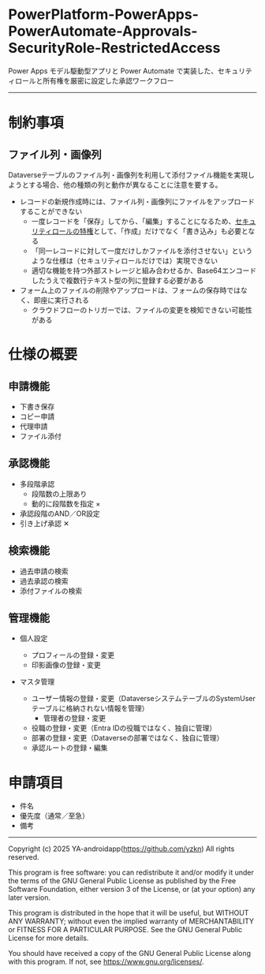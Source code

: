 # PowerPlatform-PowerApps-PowerAutomate-Approvals-SecurityRole-RestrictedAccess

Power Apps モデル駆動型アプリと Power Automate で実装した、セキュリティロールと所有権を厳密に設定した承認ワークフロー

---

# 制約事項

## ファイル列・画像列

Dataverseテーブルのファイル列・画像列を利用して添付ファイル機能を実現しようとする場合、他の種類の列と動作が異なることに注意を要する。

- レコードの新規作成時には、ファイル列・画像列にファイルをアップロードすることができない
  - 一度レコードを「保存」してから、「編集」することになるため、[セキュリティロールの特権](https://learn.microsoft.com/ja-jp/power-platform/admin/security-roles-privileges?tabs=new#table-privileges)として、「作成」だけでなく「書き込み」も必要となる
  - 「同一レコードに対して一度だけしかファイルを添付させない」というような仕様は（セキュリティロールだけでは）実現できない
  - 適切な機能を持つ外部ストレージと組み合わせるか、Base64エンコードしたうえで複数行テキスト型の列に登録する必要がある
- フォーム上のファイルの削除やアップロードは、フォームの保存時ではなく、即座に実行される
  - クラウドフローのトリガーでは、ファイルの変更を検知できない可能性がある

# 仕様の概要

## 申請機能

- 下書き保存
- コピー申請
- 代理申請
- ファイル添付

## 承認機能

- 多段階承認
  - 段階数の上限あり
  - 動的に段階数を指定 ×
- 承認段階のAND／OR設定
- 引き上げ承認 ✕

## 検索機能

- 過去申請の検索
- 過去承認の検索
- 添付ファイルの検索

## 管理機能

- 個人設定
  - プロフィールの登録・変更
  - 印影画像の登録・変更

- マスタ管理
  - ユーザー情報の登録・変更（DataverseシステムテーブルのSystemUserテーブルに格納されない情報を管理）
    - 管理者の登録・変更
  - 役職の登録・変更（Entra IDの役職ではなく、独自に管理）
  - 部署の登録・変更（Dataverseの部署ではなく、独自に管理）
  - 承認ルートの登録・編集

# 申請項目

- 件名
- 優先度（通常／至急）
- 備考

---

Copyright (c) 2025 YA-androidapp(https://github.com/yzkn) All rights reserved.

This program is free software: you can redistribute it and/or modify it under the terms of the GNU General Public License as published by the Free Software Foundation, either version 3 of the License, or (at your option) any later version.

This program is distributed in the hope that it will be useful, but WITHOUT ANY WARRANTY; without even the implied warranty of MERCHANTABILITY or FITNESS FOR A PARTICULAR PURPOSE. See the GNU General Public License for more details.

You should have received a copy of the GNU General Public License along with this program. If not, see <https://www.gnu.org/licenses/>.
